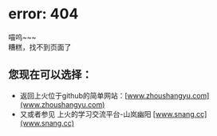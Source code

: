 # error: 404

喵呜~~~  
糟糕，找不到页面了

## 您现在可以选择：
- 返回上火位于github的简单网站：[www.zhoushangyu.com](www.zhoushangyu.com)
- 又或者参见 上火的学习交流平台-山岚幽阳 [www.snang.cc](www.snang.cc)

